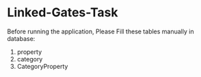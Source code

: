 # Linked-Gates-Task
Before running the application, Please Fill these tables manually in database:

1. property
2. category
3. CategoryProperty
